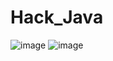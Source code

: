 # Hack_Java
![image](https://github.com/user-attachments/assets/20a0c4ca-786c-47a7-b2c7-1038d949ec77)
![image](https://github.com/user-attachments/assets/06999ec6-5a66-42f9-ac52-95e392ae1755)

